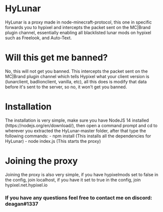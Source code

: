 # HyLunar
HyLunar is a proxy made in node-minecraft-protocol, this one in specific forwards you to hypixel and intercepts the packet sent on the MC|Brand plugin channel, essentially enabling all blacklisted lunar mods on hypixel such as Freelook, and Auto-Text.

<h1>Will this get me banned?</h1>
No, this will not get you banned. This intercepts the packet sent on the MC|Brand plugin channel which tells Hypixel what your client version is (lunarclient, badlionclient, vanilla, etc), all this does is modify that data before it's sent to the server, so no, it won't get you banned.

<h1>Installation</h1>
The installation is very simple, make sure you have NodeJS 14 installed (https://nodejs.org/en/download/), then open a command prompt and cd to wherever you extracted the HyLunar-master folder, after that type the following commands:
- npm install (This installs all the dependencies for HyLunar)
- node index.js (This starts the proxy)

<h1>Joining the proxy</h1>
Joining the proxy is also very simple, if you have hypixelmods set to false in the config, join localhost, if you have it set to true in the config, join hypixel.net.hypixel.io

<h3>If you have any questions feel free to contact me on discord: deagan#1337</h3>
